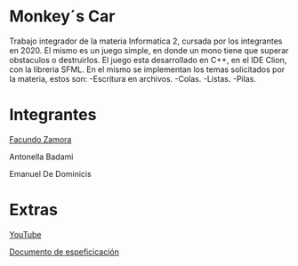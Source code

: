 # Monkey´s Car
Trabajo integrador de la materia Informatica 2, cursada por los integrantes en 2020.
El mismo es un juego simple, en donde un mono tiene que superar obstaculos o destruirlos.
El juego esta desarrollado en C++, en el IDE Clion, con la libreria SFML.
En el mismo se implementan los temas solicitados por la materia, estos son:
  -Escritura en archivos.
  -Colas.
  -Listas.
  -Pilas.

# Integrantes
[Facundo Zamora](https://github.com/Faq-hue)

Antonella Badami

Emanuel De Dominicis

# Extras

[YouTube](youtube.com/watch?v=SG3qH8m75C8&feature=youtu.be)

[Documento de espeficicación](https://github.com/Faq-hue/Monkey-Car/files/9993710/Documento.de.espeficicacion.docx)

